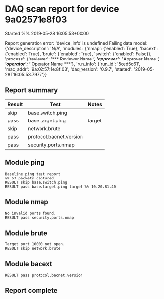 # DAQ scan report for device 9a02571e8f03
Started %% 2019-05-28 16:05:53+00:00

Report generation error: 'device_info' is undefined
Failing data model:
{'device_description': 'N/A', 'modules': {'nmap': {'enabled': True}, 'bacext': {'enabled': True}, 'brute': {'enabled': True}, 'switch': {'enabled': False}}, 'process': {'reviewer': '*** Reviewer Name ***', 'approver': '*** Approver Name ***', 'operator': '*** Operator Name ***'}, 'run_info': {'run_id': '5ced5c61', 'mac_addr': '9a:02:57:1e:8f:03', 'daq_version': '0.9.7', 'started': '2019-05-28T16:05:53.797Z'}}

## Report summary

|Result|Test|Notes|
|---|---|---|
|skip|base.switch.ping||
|pass|base.target.ping|target |
|skip|network.brute||
|pass|protocol.bacnet.version||
|pass|security.ports.nmap||

## Module ping

```
Baseline ping test report
%% 57 packets captured.
RESULT skip base.switch.ping
RESULT pass base.target.ping target %% 10.20.81.40
```

## Module nmap

```
No invalid ports found.
RESULT pass security.ports.nmap
```

## Module brute

```
Target port 10000 not open.
RESULT skip network.brute
```

## Module bacext

```
RESULT pass protocol.bacnet.version
```

## Report complete

